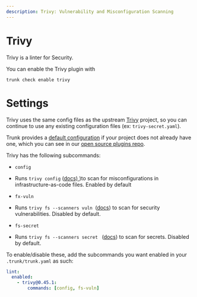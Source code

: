 ```yaml
---
description: Trivy: Vulnerability and Misconfiguration Scanning
---
```


# Trivy

Trivy is a linter for Security.

You can enable the Trivy plugin with

```shell
trunk check enable trivy
```

# Settings

Trivy uses the same config files as the 
upstream [Trivy](https://github.com/aquasecurity/trivy) project, so you can continue to use any
existing configuration files (ex: `trivy-secret.yaml`).

Trunk provides a [default configuration](https://github.com/trunk-io/plugins/tree/main/linters/trivy) if your project does not already have one,
which you can see in our [open source plugins repo](https://github.com/trunk-io/plugins/tree/main).


Trivy has the following subcommands:

* `config`

* Runs `trivy config` ([docs) ](https://aquasecurity.github.io/trivy/latest/docs/scanner/misconfiguration/))to scan for misconfigurations in infrastructure-as-code files. Enabled by default

* `fx-vuln`

* Runs `trivy fs --scanners vuln `([docs](https://aquasecurity.github.io/trivy/latest/docs/target/filesystem/)) to scan for  security vulnerabilities. Disabled by default.

* `fs-secret`

* Runs `trivy fs --scanners secret `  ([docs](https://aquasecurity.github.io/trivy/latest/docs/target/filesystem/)) to scan for secrets. Disabled by default.

To enable/disable these, add the subcommands you want enabled in your `.trunk/trunk.yaml` as such:

```yaml
lint:
  enabled:
    - trivy@0.45.1:
        commands: [config, fs-vuln]
```
